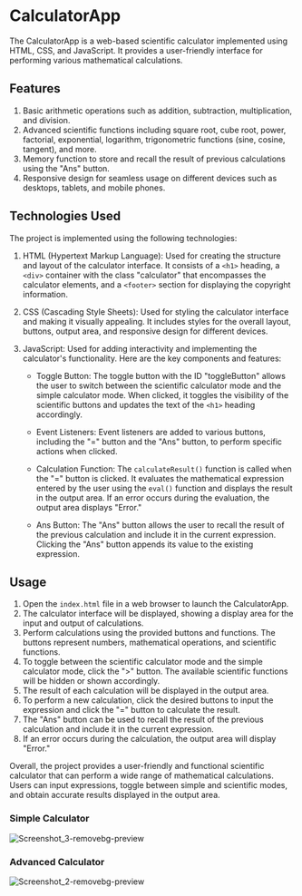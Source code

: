 # CalculatorApp

The CalculatorApp is a web-based scientific calculator implemented using HTML, CSS, and JavaScript. It provides a user-friendly interface for performing various mathematical calculations.

## Features

1. Basic arithmetic operations such as addition, subtraction, multiplication, and division.
2. Advanced scientific functions including square root, cube root, power, factorial, exponential, logarithm, trigonometric functions (sine, cosine, tangent), and more.
3. Memory function to store and recall the result of previous calculations using the "Ans" button.
4. Responsive design for seamless usage on different devices such as desktops, tablets, and mobile phones.

## Technologies Used

The project is implemented using the following technologies:

1. HTML (Hypertext Markup Language): Used for creating the structure and layout of the calculator interface. It consists of a `<h1>` heading, a `<div>` container with the class "calculator" that encompasses the calculator elements, and a `<footer>` section for displaying the copyright information.
2. CSS (Cascading Style Sheets): Used for styling the calculator interface and making it visually appealing. It includes styles for the overall layout, buttons, output area, and responsive design for different devices.
3. JavaScript: Used for adding interactivity and implementing the calculator's functionality. Here are the key components and features:

   - Toggle Button: The toggle button with the ID "toggleButton" allows the user to switch between the scientific calculator mode and the simple calculator mode. When clicked, it toggles the visibility of the scientific buttons and updates the text of the `<h1>` heading accordingly.

   - Event Listeners: Event listeners are added to various buttons, including the "=" button and the "Ans" button, to perform specific actions when clicked.

   - Calculation Function: The `calculateResult()` function is called when the "=" button is clicked. It evaluates the mathematical expression entered by the user using the `eval()` function and displays the result in the output area. If an error occurs during the evaluation, the output area displays "Error."

   - Ans Button: The "Ans" button allows the user to recall the result of the previous calculation and include it in the current expression. Clicking the "Ans" button appends its value to the existing expression.

## Usage

1. Open the `index.html` file in a web browser to launch the CalculatorApp.
2. The calculator interface will be displayed, showing a display area for the input and output of calculations.
3. Perform calculations using the provided buttons and functions. The buttons represent numbers, mathematical operations, and scientific functions.
4. To toggle between the scientific calculator mode and the simple calculator mode, click the ">" button. The available scientific functions will be hidden or shown accordingly.
5. The result of each calculation will be displayed in the output area.
6. To perform a new calculation, click the desired buttons to input the expression and click the "=" button to calculate the result.
7. The "Ans" button can be used to recall the result of the previous calculation and include it in the current expression.
8. If an error occurs during the calculation, the output area will display "Error."

Overall, the project provides a user-friendly and functional scientific calculator that can perform a wide range of mathematical calculations. Users can input expressions, toggle between simple and scientific modes, and obtain accurate results displayed in the output area.


### Simple Calculator
![Screenshot_3-removebg-preview](https://github.com/aboutalis/CalculatorApp/assets/132292767/5917f30f-b66d-458c-9d98-709884b3037a)

### Advanced Calculator
![Screenshot_2-removebg-preview](https://github.com/aboutalis/CalculatorApp/assets/132292767/3b4ff55e-a2c3-4313-89d5-0303bfdc5af3)

